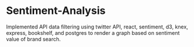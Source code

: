 # Sentiment-Analysis
Implemented API data filtering using twitter API, react, sentiment, d3, knex, express, bookshelf, and postgres to render a graph based on sentiment value of brand search.
